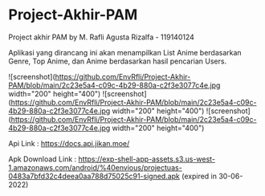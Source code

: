 # Project-Akhir-PAM
 Project akhir PAM by M. Rafli Agusta Rizalfa - 119140124
 
 Aplikasi yang dirancang ini akan menampilkan List Anime berdasarkan Genre, Top Anime, dan Anime berdasarkan hasil pencarian Users.
 
 ![screenshot](https://github.com/EnvRfli/Project-Akhir-PAM/blob/main/2c23e5a4-c09c-4b29-880a-c2f3e3077c4e.jpg width="200" height="400")
 ![screenshot](https://github.com/EnvRfli/Project-Akhir-PAM/blob/main/2c23e5a4-c09c-4b29-880a-c2f3e3077c4e.jpg width="200" height="400")
 ![screenshot](https://github.com/EnvRfli/Project-Akhir-PAM/blob/main/2c23e5a4-c09c-4b29-880a-c2f3e3077c4e.jpg width="200" height="400")
 
 
 Api Link          : https://docs.api.jikan.moe/
 
 Apk Download Link : https://exp-shell-app-assets.s3.us-west-1.amazonaws.com/android/%40envious/projectuas-0483a7bfd32c4deea0aa788d75025c91-signed.apk
                     (expired in 30-06-2022)

